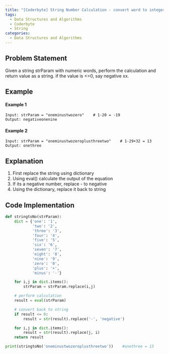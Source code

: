 ```yaml
---
title: "[Coderbyte] String Number Calculation - convert word to integer (Python)"
tags:
  - Data Structures and Algorithms
  - Coderbyte
  - String
categories:
  - Data Structures and Algorithms
---
```



## Problem Statement
Given a string strParam with numeric words, perform the calculation and return value as a string. if the value is <=0, say negative xx.


## Example
#### Example 1
```
Input: strParam = "oneminustwozero"    # 1-20 = -19
Output: negativeonenine
```

#### Example 2
```
Input: strParam = "oneminustwozeroplusthreetwo"    # 1-29+32 = 13
Output: onethree
```


## Explanation
1. First replace the string using dictionary
2. Using eval() calculate the output of the equation
3. If its a negative number, replace - to negative
4. Using the dictionary, replace it back to string


## Code Implementation

```python
def stringtoNo(strParam):
    dict = {'one': '1',
            'two': '2',
            'three': '3',
            'four': '4',
            'five': '5',
            'six': '6',
            'seven': '7',
            'eight': '8',
            'nine': '9',
            'zero': '0',
            'plus': '+',
            'minus': '-'}

    for i,j in dict.items():
        strParam = strParam.replace(i,j)

    # perform calculation
    result = eval(strParam)

    # convert back to string
    if result <= 0:
        result = str(result).replace('-', 'negative')

    for i,j in dict.items():
        result = str(result).replace(j, i)
    return result

print(stringtoNo('oneminustwozeroplusthreetwo'))    #onethree = 13
```

